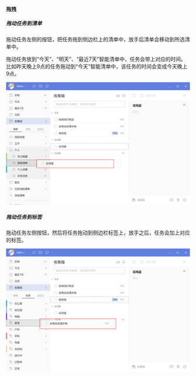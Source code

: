 #### 拖拽

##### 拖动任务到清单

拖动任务左侧的按钮，把任务拖到侧边栏上的清单中，放手后清单会移动到所选清单中。

拖动任务放到“今天”、“明天”、“最近7天”智能清单中，任务会带上对应的时间。比如昨天晚上9点的任务拖动到“今天”智能清单中，该任务的时间会变成今天晚上9点。

![windnd1](../../images/Windows/task/pasted%20image%200%2013.png)

##### 拖动任务到标签

拖动任务左侧按钮，然后将任务拖动到侧边栏标签上，放手之后，任务会加上对应的标签。

![windnd2](../../images/Windows/task/pasted%20image%200%2014.png)

